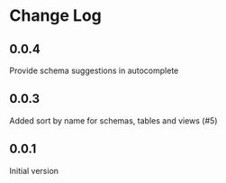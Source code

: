 # Change Log

## 0.0.4

Provide schema suggestions in autocomplete

## 0.0.3

Added sort by name for schemas, tables and views (#5)

## 0.0.1

Initial version
